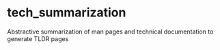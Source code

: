 # tech_summarization
Abstractive summarization of man pages and technical documentation to generate TLDR pages
